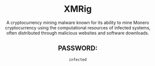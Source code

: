 <div align="center">

# XMRig

A cryptocurrency mining malware known for its ability to mine Monero cryptocurrency using the computational resources of infected systems, often distributed through malicious websites and software downloads.

## PASSWORD: 

```
infected
```

</div>
